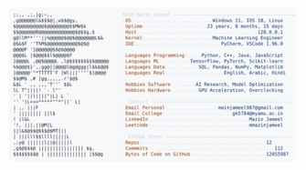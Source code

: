 <picture>
  <source srcset="https://raw.githubusercontent.com/mmazinjameel/mmazinjameel/main/dark_mode.svg?v=1753035257" media="(prefers-color-scheme: dark)">
  <img src="https://raw.githubusercontent.com/mmazinjameel/mmazinjameel/main/light_mode.svg?v=1753035257">
</picture>

